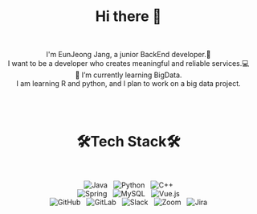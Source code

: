 
<!-- newWisdom(); 등 동사 목표를 표현할 수 있는 함수이름을 찾았어
동사 목표를 풀어주자.
예를들어
I wnat to be a person who gives you new wisdom.
-->

<h1 align = "center"> Hi there 👋 </h1>
</br>
<p align = "center">
  I'm EunJeong Jang, a junior BackEnd developer.🥰</br>
  I want to be a developer who creates meaningful and reliable services.💻</br>
  🌱 I’m currently learning BigData.</br>
  I am learning R and python, and I plan to work on a big data project.</br>
</p>
<!--
안녕하세요? 백엔드 개발과 빅데이터를 공부하고 있는 장은정입니다🥰</br>
  쉽게 이해할 수 있는 코드를 작성하고 최적화 하는 것을 중요하게 생각하며</br>
  새로운 기술을 배우고 프로젝트에 적용하는 것을 좋아합니다.</br>
  배움으로써 지식을 쌓고 도전함으로써 능력을 함양하여 도전적이고 창의적인 SW 개발자로 성장하겠습니다.</br>
-->
</br></br>
<h1 align = "center"> 🛠Tech Stack🛠 </h1>
</br>
<p align = "center">
  <img alt="Java" src="https://img.shields.io/badge/java-%23ED8B00.svg?&style=for-the-badge&logo=java&logoColor=white"/>&nbsp;&nbsp;
  <img alt="Python" src="https://img.shields.io/badge/python%20-%2314354C.svg?&style=for-the-badge&logo=python&logoColor=white"/>&nbsp;&nbsp;
  <img alt="C++" src="https://img.shields.io/badge/c++%20-%2300599C.svg?&style=for-the-badge&logo=c%2B%2B&ogoColor=white"/><br>
  <img alt="Spring" src="https://img.shields.io/badge/spring%20-%236DB33F.svg?&style=for-the-badge&logo=spring&logoColor=white"/>&nbsp;&nbsp;
  <img alt="MySQL" src="https://img.shields.io/badge/mysql-%2300f.svg?&style=for-the-badge&logo=mysql&logoColor=white"/>&nbsp;&nbsp;
  <img alt="Vue.js" src="https://img.shields.io/badge/vuejs%20-%2335495e.svg?&style=for-the-badge&logo=vue.js&logoColor=%234FC08D"/></br>
  <img alt="GitHub" src="https://img.shields.io/badge/github%20-%23121011.svg?&style=for-the-badge&logo=github&logoColor=white"/>&nbsp;&nbsp;
  <img alt="GitLab" src="https://img.shields.io/badge/gitlab%20-%23181717.svg?&style=for-the-badge&logo=gitlab&logoColor=white"/>&nbsp;&nbsp;
  <img alt="Slack" src="https://img.shields.io/badge/Slack-4A154B?style=for-the-badge&logo=slack&logoColor=white" />&nbsp;&nbsp;
  <img alt="Zoom" src="https://img.shields.io/badge/Zoom-2D8CFF?style=for-the-badge&logo=zoom&logoColor=white" />&nbsp;&nbsp;
  <img alt="Jira" src="https://img.shields.io/badge/Jira%20-%23013243.svg?&style=for-the-badge&logo=Jira&logoColor=white" /></br>
</p>
</br></br>










<!--
**jangeunjeong/jangeunjeong** is a ✨ _special_ ✨ repository because its `README.md` (this file) appears on your GitHub profile.

Here are some ideas to get you started:

- 🔭 I’m currently working on ...
- 🌱 I’m currently learning ...
- 👯 I’m looking to collaborate on ...
- 🤔 I’m looking for help with ...
- 💬 Ask me about ...
- 📫 How to reach me: ...
- 😄 Pronouns: ...
- ⚡ Fun fact: ...
-->
